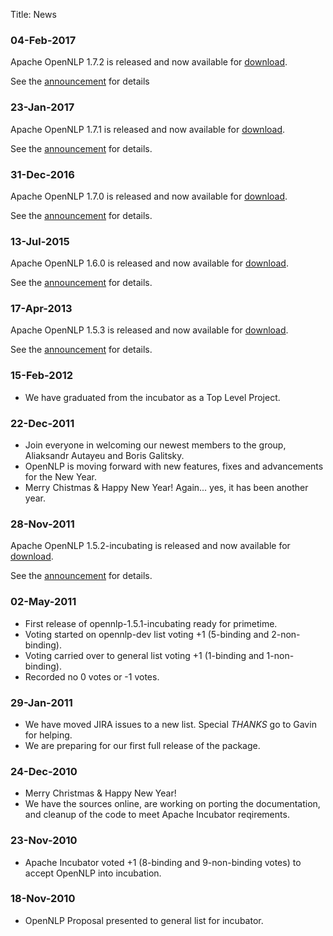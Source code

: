 Title: News

### 04-Feb-2017 ###
Apache OpenNLP 1.7.2 is released and now available for [download](download.cgi).

See the [announcement](announcement/release-172.html) for details

### 23-Jan-2017 ###
Apache OpenNLP 1.7.1 is released and now available for [download](download.cgi).

See the [announcement](announcement/release-171.html) for details.

### 31-Dec-2016 ###
Apache OpenNLP 1.7.0 is released and now available for [download](download.cgi).

See the [announcement](announcement/release-170.html) for details.

### 13-Jul-2015 ###
Apache OpenNLP 1.6.0 is released and now available for [download](download.cgi).

See the [announcement](announcement/release-160.html) for details.

### 17-Apr-2013 ###
Apache OpenNLP 1.5.3 is released and now available for [download](download.cgi).

See the [announcement](announcement/release-153.html) for details.

### 15-Feb-2012 ###
 - We have graduated from the incubator as a Top Level Project.

### 22-Dec-2011 ###
 - Join everyone in welcoming our newest members to the group, Aliaksandr Autayeu and Boris Galitsky.
 - OpenNLP is moving forward with new features, fixes and advancements for the New Year.
 - Merry Chistmas & Happy New Year! Again... yes, it has been another year.

### 28-Nov-2011 ###
Apache OpenNLP 1.5.2-incubating is released and now available for [download](download.cgi).

See the [announcement](announcement/release-152.html) for details.

### 02-May-2011 ###
 - First release of opennlp-1.5.1-incubating ready for primetime.
 - Voting started on opennlp-dev list voting +1 (5-binding and 2-non-binding).
 - Voting carried over to general list voting +1 (1-binding and 1-non-binding).
 - Recorded no 0 votes or -1 votes.
 
### 29-Jan-2011 ###
 - We have moved JIRA issues to a new list.  Special _THANKS_ go to Gavin for helping.
 - We are preparing for our first full release of the package.

### 24-Dec-2010 ###
 - Merry Christmas & Happy New Year!
 - We have the sources online, are working on porting the documentation, and cleanup of the code to meet Apache Incubator reqirements.
 
### 23-Nov-2010 ###
 - Apache Incubator voted +1 (8-binding and 9-non-binding votes) to accept OpenNLP into incubation.

### 18-Nov-2010 ###
 - OpenNLP Proposal presented to general list for incubator.
